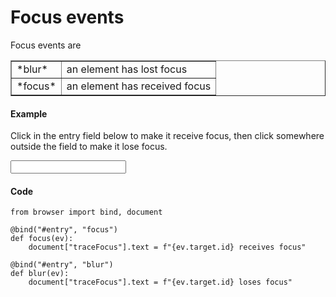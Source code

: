 Focus events
============

<script type="text/python">
from browser import document as doc
from browser import alert
</script>

Focus events are

<table cellpadding=3 border=1>
<tr>
<td>*blur*</td>
<td>an element has lost focus
</td>
</tr>

<tr>
<td>*focus*</td><td>an element has received focus</td>
</tr>

</table>

#### Example

Click in the entry field below to make it receive focus, then click somewhere
outside the field to make it lose focus.

<p><input id="entry" autocomplete="off">&nbsp;
<span id="traceFocus">&nbsp;</span>

#### Code

```exec_on_load
from browser import bind, document

@bind("#entry", "focus")
def focus(ev):
    document["traceFocus"].text = f"{ev.target.id} receives focus"

@bind("#entry", "blur")
def blur(ev):
    document["traceFocus"].text = f"{ev.target.id} loses focus"
```
